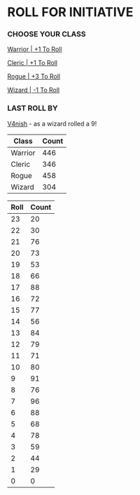 # ROLL FOR INITIATIVE
### CHOOSE YOUR CLASS

[Warrior | +1 To Roll](https://github.com/benjaminsampica/benjaminsampica/issues/new?title=roll%7Cwarrior&body=Just+click+%27Submit+new+issue%27.)

[Cleric | +1 To Roll](https://github.com/benjaminsampica/benjaminsampica/issues/new?title=roll%7Ccleric&body=Just+click+%27Submit+new+issue%27.)

[Rogue | +3 To Roll](https://github.com/benjaminsampica/benjaminsampica/issues/new?title=roll%7Crogue&body=Just+click+%27Submit+new+issue%27.)

[Wizard | -1 To Roll](https://github.com/benjaminsampica/benjaminsampica/issues/new?title=roll%7Cwizard&body=Just+click+%27Submit+new+issue%27.)
### LAST ROLL BY
[V4nish](https://www.github.com/V4nish) - as a wizard rolled a 9!

|Class|Count|
|-|-|
|Warrior|446|
|Cleric|346|
|Rogue|458|
|Wizard|304|

|Roll|Count|
|-|-|
|23|20
|22|30
|21|76
|20|73
|19|53
|18|66
|17|88
|16|72
|15|77
|14|56
|13|84
|12|79
|11|71
|10|80
|9|91
|8|76
|7|96
|6|88
|5|68
|4|78
|3|59
|2|44
|1|29
|0|0
